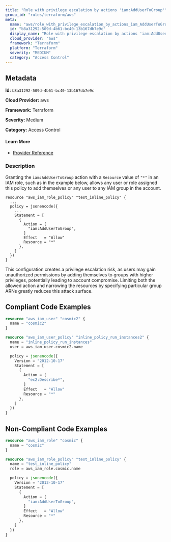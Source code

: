 ```yaml
---
title: "Role with privilege escalation by actions 'iam:AddUserToGroup'"
group_id: "rules/terraform/aws"
meta:
  name: "aws/role_with_privilege_escalation_by_actions_iam_AddUserToGroup"
  id: "b8a31292-509d-4b61-bc40-13b167db7e9c"
  display_name: "Role with privilege escalation by actions 'iam:AddUserToGroup'"
  cloud_provider: "aws"
  framework: "Terraform"
  platform: "Terraform"
  severity: "MEDIUM"
  category: "Access Control"
---
```

## Metadata

**Id:** `b8a31292-509d-4b61-bc40-13b167db7e9c`

**Cloud Provider:** aws

**Framework:** Terraform

**Severity:** Medium

**Category:** Access Control

#### Learn More

 - [Provider Reference](https://registry.terraform.io/providers/hashicorp/aws/latest/docs/resources/iam_role_policy#policy)

### Description

 Granting the `iam:AddUserToGroup` action with a `Resource` value of `"*"` in an IAM role, such as in the example below, allows any user or role assigned this policy to add themselves or any user to any IAM group in the account.

```
resource "aws_iam_role_policy" "test_inline_policy" {
  ...
  policy = jsonencode({
    ...
    Statement = [
      {
        Action = [
          "iam:AddUserToGroup",
        ]
        Effect   = "Allow"
        Resource = "*"
      },
    ]
  })
}
```

This configuration creates a privilege escalation risk, as users may gain unauthorized permissions by adding themselves to groups with higher privileges, potentially leading to account compromise. Limiting both the allowed action and narrowing the resources by specifying particular group ARNs greatly reduces this attack surface.


## Compliant Code Examples
```terraform
resource "aws_iam_user" "cosmic2" {
  name = "cosmic2"
}

resource "aws_iam_user_policy" "inline_policy_run_instances2" {
  name = "inline_policy_run_instances"
  user = aws_iam_user.cosmic2.name

  policy = jsonencode({
    Version = "2012-10-17"
    Statement = [
      {
        Action = [
          "ec2:Describe*",
        ]
        Effect   = "Allow"
        Resource = "*"
      },
    ]
  })
}

```
## Non-Compliant Code Examples
```terraform
resource "aws_iam_role" "cosmic" {
  name = "cosmic"
}

resource "aws_iam_role_policy" "test_inline_policy" {
  name = "test_inline_policy"
  role = aws_iam_role.cosmic.name

  policy = jsonencode({
    Version = "2012-10-17"
    Statement = [
      {
        Action = [
          "iam:AddUserToGroup",
        ]
        Effect   = "Allow"
        Resource = "*"
      },
    ]
  })
}


```